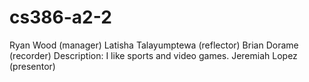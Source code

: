 # cs386-a2-2
Ryan Wood (manager)
Latisha Talayumptewa (reflector)
Brian Dorame (recorder) Description: I like sports and video games.
Jeremiah Lopez (presentor)

